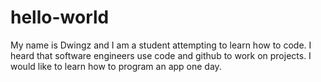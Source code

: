 # hello-world

My name is Dwingz and I am a student attempting to learn how to code. I heard that software engineers use code and github to work on projects. I would like to learn how to program an app one day. 
